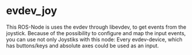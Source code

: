 evdev_joy
============================================================
This ROS-Node is uses the evdev through libevdev, to get events from the joystick.
Because of the possibility to configure and map the input events, you can use not only
Joystiks with this node: Every evdev-device, which has buttons/keys and absolute axes
could be used as an input.

